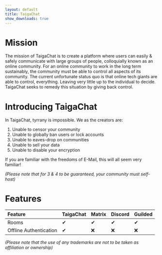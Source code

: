 ```yaml
---
layout: default
title: TaigaChat
show_downloads: true
---
```


# Mission
The mission of TaigaChat is to create a platform where users can easily & safely communicate with large
groups of people, colloquially known as an online community.
For an online community to work in the long term sustainably, the community must be able to control all
aspects of its community. The current unfortunate status quo is that online tech giants are able
to control, everything. Leaving very little up to the individual to decide. TaigaChat seeks to remedy this
situation by giving back control.

# Introducing TaigaChat
In TaigaChat, tyrrany is impossible. We as the creators are:
1. Unable to censor your community
2. Unable to globally ban users or lock accounts
3. Unable to eaves-drop on communities
4. Unable to sell your data
5. Unable to disable your encryption

If you are familiar with the freedoms of E-Mail, this will all seem very familiar!

_(Please note that for 3 & 4 to be guaranteed, your community must self-host)_

# Features

| Feature               |  TaigaChat  |  Matrix  |  Discord  |  Guilded  |
|:--------------------- | ----------- | -------- | --------- | --------- |
|Rooms                  | &#x2714;    | &#x2714; | &#x2714;  | &#x2714;  |
|Offline Authentication | &#x2714;    | &#x274C; | &#x274C;  | &#x274C;  |

_(Please note that the use of any trademarks are not to be taken as affiliation or ownership)_

